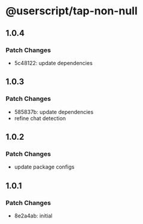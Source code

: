 # @userscript/tap-non-null

## 1.0.4

### Patch Changes

- 5c48122: update dependencies

## 1.0.3

### Patch Changes

- 585837b: update dependencies
- refine chat detection

## 1.0.2

### Patch Changes

- update package configs

## 1.0.1

### Patch Changes

- 8e2a4ab: initial
